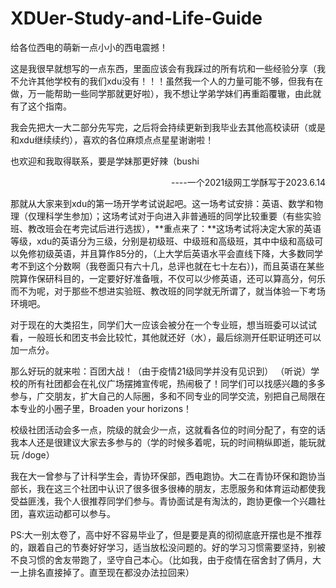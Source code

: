 # XDUer-Study-and-Life-Guide
给各位西电的萌新一点小小的西电震撼！

这是我很早就想写的一点东西，里面应该会有我踩过的所有坑和一些经验分享（我不允许其他学校有的我们xdu没有！！！虽然我一个人的力量可能不够，但我有在做，万一能帮助一些同学那就更好啦），我不想让学弟学妹们再重蹈覆辙，由此就有了这个指南。

我会先把大一大二部分先写完，之后将会持续更新到我毕业去其他高校读研（或是和xdu继续续约），喜欢的各位麻烦点点星星谢谢啦！

也欢迎和我取得联系，要是学妹那更好辣（bushi

<p align="right" >  ----一个2021级网工学酥写于2023.6.14</p>

那就从大家来到xdu的第一场开学考试说起吧。这一场考试安排：英语、数学和物理（仅理科学生参加）；这场考试对于向进入非普通班的同学比较重要（有些实验班、教改班会在考完试后进行选拔），**重点来了：**这场考试将决定大家的英语等级，xdu的英语分为三级，分别是初级班、中级班和高级班，其中中级和高级可以免修初级英语，并且算作85分的，（上大学后英语水平会直线下降，大多数同学考不到这个分数啊（我卷面只有六十几，总评也就在七十左右）)，而且英语在某些院算作保研科目的，一定要好好准备哦，不仅可以少修英语，还可以算高分，何乐而不为呢，对于那些不想进实验班、教改班的同学就无所谓了，就当体验一下考场环境吧。

对于现在的大类招生，同学们大一应该会被分在一个专业班，想当班委可以试试看，一般班长和团支书会比较忙，其他就还好（水），最后综测开任职证明还可以加一点分。

那么好玩的就来啦：百团大战！（由于疫情21级同学并没有见识到）
（听说）学校的所有社团都会在礼仪广场摆摊宣传呢，热闹极了！同学们可以找感兴趣的多多参与，广交朋友，扩大自己的人际圈，多和不同专业的同学交流，别把自己局限在本专业的小圈子里，Broaden your horizons！

校级社团活动会多一点，院级的就会少一点，这就看各位的时间分配了，有空的话我本人还是很建议大家去多参与的（学的时候多着呢，玩的时间稍纵即逝，能玩就玩 /doge）

我在大一曾参与了计科学生会，青协环保部，西电跑协。大二在青协环保和跑协当部长，我在这三个社团中认识了很多很多很棒的朋友，志愿服务和体育运动都使我受益匪浅，我个人很推荐同学们参与。青协面试是有淘汰的，跑协更像一个兴趣社团，喜欢运动都可以参与。

PS:大一别太卷了，高中好不容易毕业了，但是要是真的彻彻底底开摆也是不推荐的，跟着自己的节奏好好学习，适当放松没问题的。好的学习习惯需要坚持，别被不良习惯的舍友带跑了，坚守自己本心。（比如我，由于疫情在宿舍封了俩月，大一上排名直接掉了。直至现在都没办法拉回来）
